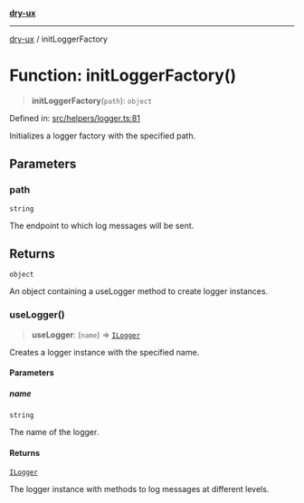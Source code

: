 [**dry-ux**](../README.md)

***

[dry-ux](../globals.md) / initLoggerFactory

# Function: initLoggerFactory()

> **initLoggerFactory**(`path`): `object`

Defined in: [src/helpers/logger.ts:81](https://github.com/navedr/dry-ux/blob/b8fe047776f9e9943b5ac8e30a3dd152faaba227/src/helpers/logger.ts#L81)

Initializes a logger factory with the specified path.

## Parameters

### path

`string`

The endpoint to which log messages will be sent.

## Returns

`object`

An object containing a useLogger method to create logger instances.

### useLogger()

> **useLogger**: (`name`) => [`ILogger`](../interfaces/ILogger.md)

Creates a logger instance with the specified name.

#### Parameters

##### name

`string`

The name of the logger.

#### Returns

[`ILogger`](../interfaces/ILogger.md)

The logger instance with methods to log messages at different levels.
